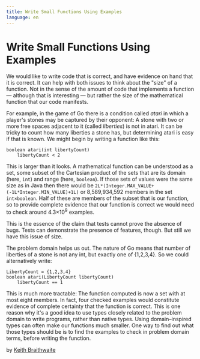 ```yaml
---
title: Write Small Functions Using Examples
language: en
---
```


# Write Small Functions Using Examples

We would like to write code that is correct, and have evidence on hand that it is correct. It can help with both issues to think about the "size" of a function. Not in the sense of the amount of code that implements a function — although that is interesting — but rather the size of the mathematical function that our code manifests.

For example, in the game of Go there is a condition called *atari* in which a player's stones may be captured by their opponent: A stone with two or more free spaces adjacent to it (called *liberties*) is not in atari. It can be tricky to count how many liberties a stone has, but determining atari is easy if that is known. We might begin by writing a function like this:

```
boolean atari(int libertyCount)
    libertyCount < 2
```

This is larger than it looks. A mathematical function can be understood as a set, some subset of the Cartesian product of the sets that are its domain (here, `int`) and range (here, `boolean`). If those sets of values were the same size as in Java then there would be `2L*(Integer.MAX_VALUE+(-1L*Integer.MIN_VALUE)+1L)` or 8,589,934,592 members in the set `int×boolean`. Half of these are members of the subset that is our function, so to provide complete evidence that our function is correct we would need to check around 4.3×10<sup>9</sup> examples.

This is the essence of the claim that tests cannot prove the absence of bugs. Tests can demonstrate the presence of features, though. But still we have this issue of size.

The problem domain helps us out. The nature of Go means that number of liberties of a stone is not any int, but exactly one of {1,2,3,4}. So we could alternatively write:

```
LibertyCount = {1,2,3,4} 
boolean atari(LibertyCount libertyCount)
    libertyCount == 1
```

This is much more tractable: The function computed is now a set with at most eight members. In fact, four checked examples would constitute evidence of complete certainty that the function is correct. This is one reason why it's a good idea to use types closely related to the problem domain to write programs, rather than native types. Using domain–inspired types can often make our functions much smaller. One way to find out what those types should be is to find the examples to check in problem domain terms, before writing the function.

by [Keith Braithwaite](http://programmer.97things.oreilly.com/wiki/index.php/Keith_Braithwaite)